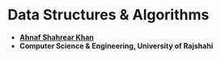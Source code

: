 # Data Structures & Algorithms
- **[Ahnaf Shahrear Khan](https://github.com/ahnafshahrear)**
- **Computer Science & Engineering, University of Rajshahi**
